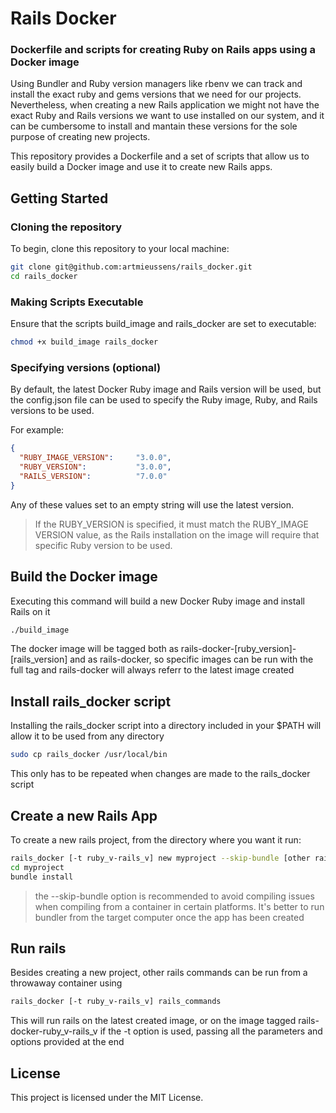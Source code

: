 # Rails Docker

### Dockerfile and scripts for creating Ruby on Rails apps using a Docker image

Using Bundler and Ruby version managers like rbenv we can track and install the exact ruby and gems versions that we need for our projects. Nevertheless, when creating a new Rails application we might not have the exact Ruby and Rails versions we want to use installed on our system, and it can be cumbersome to install and mantain these versions for the sole purpose of creating new projects.

This repository provides a Dockerfile and a set of scripts that allow us to easily build a Docker image and use it to create new Rails apps.

## Getting Started

### Cloning the repository

To begin, clone this repository to your local machine:

```sh
git clone git@github.com:artmieussens/rails_docker.git
cd rails_docker
```

### Making Scripts Executable

Ensure that the scripts build_image and rails_docker are set to executable:

```sh
chmod +x build_image rails_docker
```

### Specifying versions (optional)

By default, the latest Docker Ruby image and Rails version will be used, but the config.json file can be used to specify the Ruby image, Ruby, and Rails versions to be used.

For example:

```json
{
  "RUBY_IMAGE_VERSION":     "3.0.0",
  "RUBY_VERSION":           "3.0.0",
  "RAILS_VERSION":          "7.0.0"
}
```
Any of these values set to an empty string will use the latest version.

> If the RUBY_VERSION is specified, it must match the RUBY_IMAGE VERSION value, as the Rails installation on the image will require that specific Ruby version to be used.

## Build the Docker image

Executing this command will build a new Docker Ruby image and install Rails on it 

```sh
./build_image
```

The docker image will be tagged both as rails-docker-[ruby_version]-[rails_version] and as rails-docker, so specific images can be run with the full tag and rails-docker will always referr to the latest image created

## Install rails_docker script

Installing the rails_docker script into a directory included in your $PATH will allow it to be used from any directory

```sh
sudo cp rails_docker /usr/local/bin
```

This only has to be repeated when changes are made to the rails_docker script

## Create a new Rails App

To create a new rails project, from the directory where you want it run:

```sh
rails_docker [-t ruby_v-rails_v] new myproject --skip-bundle [other rails flags and parameters]
cd myproject
bundle install
```
> the --skip-bundle option is recommended to avoid compiling issues when compiling from a container in certain platforms. It's better to run bundler from the target computer once the app has been created

## Run rails

Besides creating a new project, other rails commands can be run from a throwaway container using

```sh
rails_docker [-t ruby_v-rails_v] rails_commands
```

This will run rails on the latest created image, or on the image tagged rails-docker-ruby_v-rails_v if the -t option is used, passing all the parameters and options provided at the end

## License
This project is licensed under the MIT License.